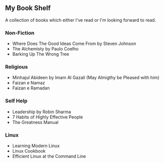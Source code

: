 ## My Book Shelf
A collection of books which either I've read or I'm looking forward to read.
### Non-Fiction
* Where Does The Good Ideas Come From by Steven Johnson
* The Alchemisty by Paulo Coelho
* Barking Up The Wrong Tree

### Religious
* Minhajul Abideen by Imam Al Gazali (May Almigthy be Pleased with him)
* Faizan e Namaz
* Faizan e Ramadan

### Self Help
* Leadership by Robin Sharma
* 7 Habits of Highly Effective People
* The Greatness Manual

### Linux
* Learning Modern Linux
* Linux Cookbook
* Efficient Linux at the Command Line

